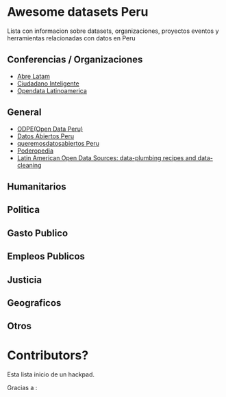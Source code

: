 # Awesome datasets Peru


Lista con informacion sobre datasets, organizaciones, proyectos eventos y herramientas relacionadas con datos en Peru


## Conferencias / Organizaciones

 - [Abre Latam](http://www.abrelatam.org)
 - [Ciudadano Inteligente](https://github.com/ciudadanointeligente/)
 - [Opendata Latinoamerica](http://www.opendatalatinoamerica.org/home/)

## General
 - [ODPE(Open Data Peru)](http://odpe.org/)
 - [Datos Abiertos Peru](http://datosabiertos.pe)
 - [queremosdatosabiertos Peru](http://queremosdatosabiertos.pe/)
 - [Poderopedia](http://www.poderopedia.org/)
 - [Latin American Open Data Sources: data-plumbing recipes and data-cleaning](https://github.com/spsaaibi/latamdataresources)


## Humanitarios

## Politica

## Gasto Publico

## Empleos Publicos

## Justicia

## Geograficos

## Otros 


# Contributors?

Esta lista inicio de un hackpad. 

Gracias a :

